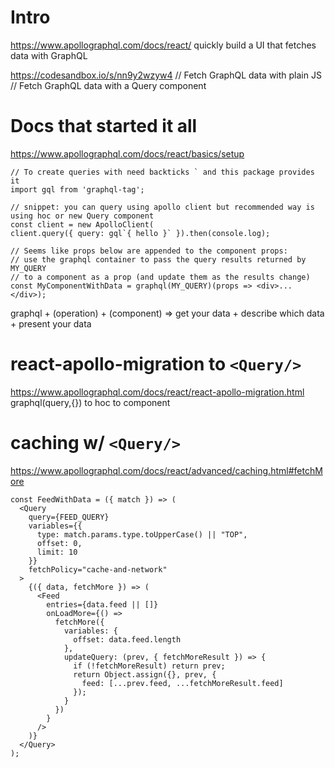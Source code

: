 # Intro
https://www.apollographql.com/docs/react/
quickly build a UI that fetches data with GraphQL

https://codesandbox.io/s/nn9y2wzyw4
// Fetch GraphQL data with plain JS
// Fetch GraphQL data with a Query component

# Docs that started it all
https://www.apollographql.com/docs/react/basics/setup

```
// To create queries with need backticks ` and this package provides it
import gql from 'graphql-tag';

// snippet: you can query using apollo client but recommended way is using hoc or new Query component
const client = new ApolloClient(
client.query({ query: gql`{ hello }` }).then(console.log);

// Seems like props below are appended to the component props:
// use the graphql container to pass the query results returned by MY_QUERY
// to a component as a prop (and update them as the results change)
const MyComponentWithData = graphql(MY_QUERY)(props => <div>...</div>);
```
graphql + (operation) + (component) => get your data + describe which data + present your data

 
# react-apollo-migration to ```<Query/>```
https://www.apollographql.com/docs/react/react-apollo-migration.html
graphql(query,{}) to <Query/> hoc to component

# caching w/ ```<Query/>```
https://www.apollographql.com/docs/react/advanced/caching.html#fetchMore
```
const FeedWithData = ({ match }) => (
  <Query
    query={FEED_QUERY}
    variables={{
      type: match.params.type.toUpperCase() || "TOP",
      offset: 0,
      limit: 10
    }}
    fetchPolicy="cache-and-network"
  >
    {({ data, fetchMore }) => (
      <Feed
        entries={data.feed || []}
        onLoadMore={() =>
          fetchMore({
            variables: {
              offset: data.feed.length
            },
            updateQuery: (prev, { fetchMoreResult }) => {
              if (!fetchMoreResult) return prev;
              return Object.assign({}, prev, {
                feed: [...prev.feed, ...fetchMoreResult.feed]
              });
            }
          })
        }
      />
    )}
  </Query>
);
```
